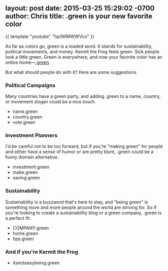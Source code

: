 layout: post
date: 2015-03-25 15:29:02 -0700
author: Chris
title: .green is your new favorite color
----

<!-- excerpt -->

{{ template "youtube" "hpiIWMWWVco" }}

As far as colors go, green is a loaded word. It stands for sustainability, political movements, and money. Kermit the Frog feels green. Sick people look a little green. Green is everywhere, and now your favorite color has an online home—[.green](https://iwantmyname.com/domains/dot-green). 

But what should people do with it? Here are some suggestions.

<!-- /excerpt -->

### Political Campaigns

Many countries have a green party, and adding .green to a name, country, or movement slogan could be a nice touch. 

+ name.green
+ country.green
+ vote.green

### Investment Planners

I'd be careful not to be too forward, but if you're "making green" for people and either have a sense of humor or are pretty blunt, .green could be a funny domain alternative.

+ investment.green
+ make.green
+ saving.green

### Sustainability

Sustainability is a buzzword that's here to stay, and "being green" is something more and more people around the world are striving for. So if you're looking to create a sustainability blog or a green company, .green is a perfect fit. 

+ COMPANY.green
+ home.green
+ tips.green

### And if you're Kermit the Frog

+ itsnoteasybeing.green 
